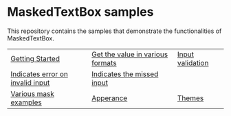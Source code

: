 # MaskedTextBox samples

This repository contains the samples that demonstrate the functionalities of MaskedTextBox.

<table>
 <tr>
  <td><a href="Samples/Getting-Started">Getting Started</a></td>
  <td><a href="Samples/InputOptions">Get the value in various formats</a></td>
  <td><a href="Samples/InputOptions">Input validation</a></td>
 </tr>
 <tr>
  <td><a href="Samples/InputOptions">Indicates error on invalid input</a></td>
  <td><a href="Samples/InputOptions">Indicates the missed input</a></td> 
 </tr>
 <tr>
  <td><a href="Samples/BasicMasks">Various mask examples</a></td>
  <td><a href="Samples/Apperance">Apperance</a></td>
  <td><a href="Samples/Themes">Themes</a></td>
 </tr>
</table>
